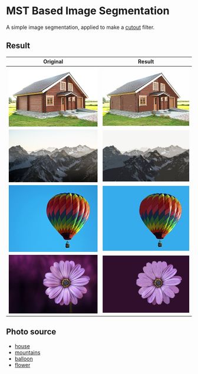 # MST Based Image Segmentation

A simple image segmentation, applied to make a [cutout](https://helpx.adobe.com/photoshop/using/filter-effects-reference.html) filter.

## Result

Original | Result
---------|---------
![](./img/house.jpg) | ![](./img/house_cutout.jpg)
![](./img/mountains.jpg) | ![](./img/mountains_cutout.jpg)
![](./img/balloon.jpg) | ![](./img/balloon_cutout.jpg)
![](./img/flower.jpg) | ![](./img/flower_cutout.jpg)

## Photo source

* [house](http://www.palmatin.com/wp-content/uploads/2013/06/painted-square-log-house1.jpg)
* [mountains](https://static.pexels.com/photos/15382/pexels-photo.jpg)
* [balloon](https://i.ytimg.com/vi/7_Y3QFdmpHw/maxresdefault.jpg)
* [flower](https://static.pexels.com/photos/36753/flower-purple-lical-blosso.jpg)